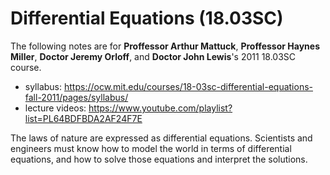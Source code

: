 # Differential Equations (18.03SC)
The following notes are for **Proffessor Arthur Mattuck**, **Proffessor Haynes Miller**, **Doctor Jeremy Orloff**, and **Doctor John Lewis**'s 2011 18.03SC course.
- syllabus: https://ocw.mit.edu/courses/18-03sc-differential-equations-fall-2011/pages/syllabus/
- lecture videos: https://www.youtube.com/playlist?list=PL64BDFBDA2AF24F7E

The laws of nature are expressed as differential equations. Scientists and engineers must know how to model the world in terms of differential equations, and how to solve those equations and interpret the solutions.